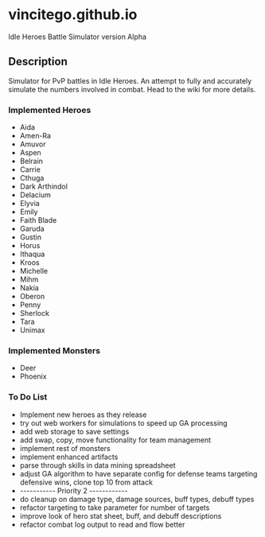 # vincitego.github.io
Idle Heroes Battle Simulator version Alpha


## Description

Simulator for PvP battles in Idle Heroes. 
An attempt to fully and accurately simulate the numbers involved in combat. 
Head to the wiki for more details.
  
  
### Implemented Heroes
  * Aida
  * Amen-Ra
  * Amuvor
  * Aspen
  * Belrain
  * Carrie
  * Cthuga
  * Dark Arthindol
  * Delacium
  * Elyvia
  * Emily
  * Faith Blade
  * Garuda
  * Gustin
  * Horus
  * Ithaqua
  * Kroos
  * Michelle
  * Mihm
  * Nakia
  * Oberon
  * Penny
  * Sherlock
  * Tara
  * Unimax
  
  
### Implemented Monsters
  * Deer
  * Phoenix

  
### To Do List
  * Implement new heroes as they release
  * try out web workers for simulations to speed up GA processing
  * add web storage to save settings
  * add swap, copy, move functionality for team management
  * implement rest of monsters
  * implement enhanced artifacts
  * parse through skills in data mining spreadsheet
  * adjust GA algorithm to have separate config for defense teams targeting defensive wins, clone top 10 from attack
  * ----------- Priority 2 ------------
  * do cleanup on damage type, damage sources, buff types, debuff types
  * refactor targeting to take parameter for number of targets
  * improve look of hero stat sheet, buff, and debuff descriptions
  * refactor combat log output to read and flow better

